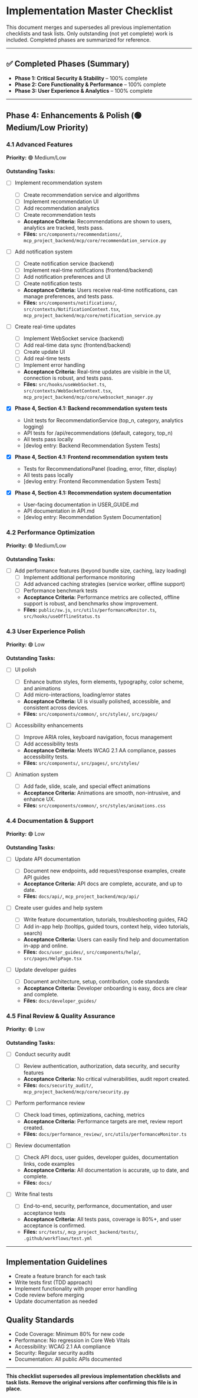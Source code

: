 # Implementation Master Checklist

This document merges and supersedes all previous implementation checklists and task lists. Only outstanding (not yet complete) work is included. Completed phases are summarized for reference.

---

## ✅ Completed Phases (Summary)
- **Phase 1: Critical Security & Stability** – 100% complete
- **Phase 2: Core Functionality & Performance** – 100% complete
- **Phase 3: User Experience & Analytics** – 100% complete

---

## Phase 4: Enhancements & Polish (🟢 Medium/Low Priority)

### 4.1 Advanced Features

**Priority:** 🟢 Medium/Low

**Outstanding Tasks:**
- [ ] Implement recommendation system
  - [ ] Create recommendation service and algorithms
  - [ ] Implement recommendation UI
  - [ ] Add recommendation analytics
  - [ ] Create recommendation tests
  - **Acceptance Criteria:** Recommendations are shown to users, analytics are tracked, tests pass.
  - **Files:** `src/components/recommendations/`, `mcp_project_backend/mcp/core/recommendation_service.py`

- [ ] Add notification system
  - [ ] Create notification service (backend)
  - [ ] Implement real-time notifications (frontend/backend)
  - [ ] Add notification preferences and UI
  - [ ] Create notification tests
  - **Acceptance Criteria:** Users receive real-time notifications, can manage preferences, and tests pass.
  - **Files:** `src/components/notifications/`, `src/contexts/NotificationContext.tsx`, `mcp_project_backend/mcp/core/notification_service.py`

- [ ] Create real-time updates
  - [ ] Implement WebSocket service (backend)
  - [ ] Add real-time data sync (frontend/backend)
  - [ ] Create update UI
  - [ ] Add real-time tests
  - [ ] Implement error handling
  - **Acceptance Criteria:** Real-time updates are visible in the UI, connection is robust, and tests pass.
  - **Files:** `src/hooks/useWebSocket.ts`, `src/contexts/WebSocketContext.tsx`, `mcp_project_backend/mcp/core/websocket_manager.py`

- [x] **Phase 4, Section 4.1: Backend recommendation system tests**
    - Unit tests for RecommendationService (top_n, category, analytics logging)
    - API tests for /api/recommendations (default, category, top_n)
    - All tests pass locally
    - [devlog entry: Backend Recommendation System Tests]
- [x] **Phase 4, Section 4.1: Frontend recommendation system tests**
    - Tests for RecommendationsPanel (loading, error, filter, display)
    - All tests pass locally
    - [devlog entry: Frontend Recommendation System Tests]
- [x] **Phase 4, Section 4.1: Recommendation system documentation**
    - User-facing documentation in USER_GUIDE.md
    - API documentation in API.md
    - [devlog entry: Recommendation System Documentation]

### 4.2 Performance Optimization

**Priority:** 🟢 Medium/Low

**Outstanding Tasks:**
- [ ] Add performance features (beyond bundle size, caching, lazy loading)
  - [ ] Implement additional performance monitoring
  - [ ] Add advanced caching strategies (service worker, offline support)
  - [ ] Performance benchmark tests
  - **Acceptance Criteria:** Performance metrics are collected, offline support is robust, and benchmarks show improvement.
  - **Files:** `public/sw.js`, `src/utils/performanceMonitor.ts`, `src/hooks/useOfflineStatus.ts`

### 4.3 User Experience Polish

**Priority:** 🟢 Low

**Outstanding Tasks:**
- [ ] UI polish
  - [ ] Enhance button styles, form elements, typography, color scheme, and animations
  - [ ] Add micro-interactions, loading/error states
  - **Acceptance Criteria:** UI is visually polished, accessible, and consistent across devices.
  - **Files:** `src/components/common/`, `src/styles/`, `src/pages/`

- [ ] Accessibility enhancements
  - [ ] Improve ARIA roles, keyboard navigation, focus management
  - [ ] Add accessibility tests
  - **Acceptance Criteria:** Meets WCAG 2.1 AA compliance, passes accessibility tests.
  - **Files:** `src/components/`, `src/pages/`, `src/styles/`

- [ ] Animation system
  - [ ] Add fade, slide, scale, and special effect animations
  - **Acceptance Criteria:** Animations are smooth, non-intrusive, and enhance UX.
  - **Files:** `src/components/common/`, `src/styles/animations.css`

### 4.4 Documentation & Support

**Priority:** 🟢 Low

**Outstanding Tasks:**
- [ ] Update API documentation
  - [ ] Document new endpoints, add request/response examples, create API guides
  - **Acceptance Criteria:** API docs are complete, accurate, and up to date.
  - **Files:** `docs/api/`, `mcp_project_backend/mcp/api/`

- [ ] Create user guides and help system
  - [ ] Write feature documentation, tutorials, troubleshooting guides, FAQ
  - [ ] Add in-app help (tooltips, guided tours, context help, video tutorials, search)
  - **Acceptance Criteria:** Users can easily find help and documentation in-app and online.
  - **Files:** `docs/user_guides/`, `src/components/help/`, `src/pages/HelpPage.tsx`

- [ ] Update developer guides
  - [ ] Document architecture, setup, contribution, code standards
  - **Acceptance Criteria:** Developer onboarding is easy, docs are clear and complete.
  - **Files:** `docs/developer_guides/`

### 4.5 Final Review & Quality Assurance

**Priority:** 🟢 Low

**Outstanding Tasks:**
- [ ] Conduct security audit
  - [ ] Review authentication, authorization, data security, and security features
  - **Acceptance Criteria:** No critical vulnerabilities, audit report created.
  - **Files:** `docs/security_audit/`, `mcp_project_backend/mcp/core/security.py`

- [ ] Perform performance review
  - [ ] Check load times, optimizations, caching, metrics
  - **Acceptance Criteria:** Performance targets are met, review report created.
  - **Files:** `docs/performance_review/`, `src/utils/performanceMonitor.ts`

- [ ] Review documentation
  - [ ] Check API docs, user guides, developer guides, documentation links, code examples
  - **Acceptance Criteria:** All documentation is accurate, up to date, and complete.
  - **Files:** `docs/`

- [ ] Write final tests
  - [ ] End-to-end, security, performance, documentation, and user acceptance tests
  - **Acceptance Criteria:** All tests pass, coverage is 80%+, and user acceptance is confirmed.
  - **Files:** `src/tests/`, `mcp_project_backend/tests/`, `.github/workflows/test.yml`

---

## Implementation Guidelines
- Create a feature branch for each task
- Write tests first (TDD approach)
- Implement functionality with proper error handling
- Code review before merging
- Update documentation as needed

## Quality Standards
- Code Coverage: Minimum 80% for new code
- Performance: No regression in Core Web Vitals
- Accessibility: WCAG 2.1 AA compliance
- Security: Regular security audits
- Documentation: All public APIs documented

---

**This checklist supersedes all previous implementation checklists and task lists. Remove the original versions after confirming this file is in place.** 
